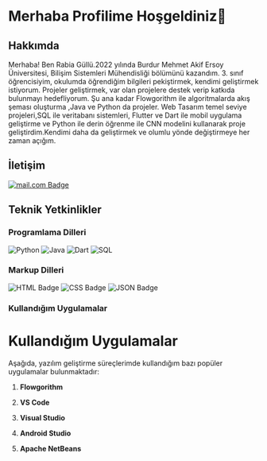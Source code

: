 <h1>Merhaba Profilime Hoşgeldiniz👋 </h1>

<h2>Hakkımda</h2>

   Merhaba! 
Ben Rabia Güllü.2022 yılında Burdur Mehmet Akif Ersoy Üniversitesi, Bilişim Sistemleri Mühendisliği bölümünü kazandım. 3. sınıf öğrencisiyim, okulumda öğrendiğim bilgileri pekiştirmek, kendimi geliştirmek istiyorum. Projeler geliştirmek, var olan projelere destek verip katkıda bulunmayı hedefliyorum. 
Şu ana kadar Flowgorithm ile algoritmalarda akış şeması oluşturma ,Java ve Python da projeler. Web Tasarım temel seviye projeleri,SQL ile veritabanı sistemleri, Flutter ve Dart ile mobil uygulama geliştirme ve Python ile derin öğrenme ile CNN modelini kullanarak proje geliştirdim.Kendimi daha da geliştirmek ve olumlu yönde değiştirmeye her zaman açığım.
    
<h2>İletişim</h2>
                                      

<a href=mailto:rabiagkocael@gmail.com>![mail.com Badge](https://img.shields.io/badge/mail.com-004788?logo=maildotcom&logoColor=fff&style=for-the-badge) </a>

  <h2>Teknik Yetkinlikler</h2>


  <h3>Programlama Dilleri</h3>

![Python](https://img.shields.io/badge/python-3670A0?style=for-the-badge&logo=python&logoColor=ffdd54)
![Java](https://img.shields.io/badge/java-%23ED8B00.svg?style=for-the-badge&logo=openjdk&logoColor=white)
![Dart](https://img.shields.io/badge/dart-0175C2?style=for-the-badge&logo=dart&logoColor=white)
![SQL](https://img.shields.io/badge/sql-003B57?style=for-the-badge&logo=sqlite&logoColor=white)



  <h3>Markup Dilleri</h3>

![HTML Badge](https://img.shields.io/badge/HTML5-E34F26?logo=html5&logoColor=fff&style=for-the-badge)
![CSS Badge](https://img.shields.io/badge/CSS-639?logo=css&logoColor=fff&style=for-the-badge)
![JSON Badge](https://img.shields.io/badge/JSON-000?logo=json&logoColor=fff&style=for-the-badge)


  <h3>Kullandığım Uygulamalar</h3>


# Kullandığım Uygulamalar

Aşağıda, yazılım geliştirme süreçlerimde kullandığım bazı popüler uygulamalar bulunmaktadır:

1. **Flowgorithm**

2. **VS Code**  
     
3. **Visual Studio**   
  
4. **Android Studio**  

5. **Apache NetBeans**  
     




